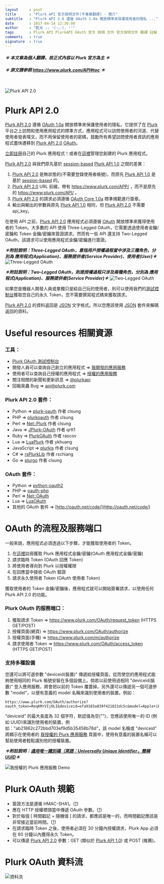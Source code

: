 ```yaml
---
layout     : post
title      : "Plurk API 官方說明文件(不專業翻譯) - 簡介"
subtitle   : "Plurk API 2.0 遵循 OAuth 1.0a 開放標準來保護使用者的隱私 ..."
date       : 2017-04-14 12:30:00
author     : "乾太 ₍₍ ◝(･◡･)◟ ⁾⁾"
tags       : Plurk API PlurkAPI OAuth 官方 說明 文件 官方說明文件 翻譯 註解
comments   : true
signature  : true
---
```


#### ***＊ 本文章為個人翻譯，故正式內容以 Plurk 官方為主 ＊***
#### ***＊ 原文請參照 https://www.plurk.com/API#toc ＊***

<br />

![Plurk API 2.0](https://s.plurk.com/23a9a0002c021cb9169293e4347c05e3.png)

# Plurk API 2.0

[Plurk API 2.0](https://www.plurk.com/API#toc) 遵循 [OAuth 1.0a](https://oauth.net/core/1.0a/) 開放標準來保護使用者的隱私，它提供了在 [Plurk](https://www.plurk.com) 平台之上訪問和使用應用程式的標準方式，應用程式可以訪問使用者的河道、代替使用者發表噗文，而不用保留使用者的密碼，鼓勵所有希望訪問使用者資訊的應用程式盡快遷移到 [Plurk API 2.0](https://www.plurk.com/API#toc) [OAuth](https://zh.wikipedia.org/wiki/OAuth)。

[立即註冊](https://www.plurk.com/PlurkApp/register)自己的 Plurk 應用程式！或者在[這裡](https://www.plurk.com/PlurkApp/)管理您創建的 Plurk 應用程式。

[Plurk API 2.0](https://www.plurk.com/API#toc) 與我們原先基於 [session-based](http://fred-zone.blogspot.tw/2014/01/web-session.html) [Plurk API 1.0](https://www.plurk.com/API/1.0/) 之間的差異：

1. [Plurk API 2.0](https://www.plurk.com/API#toc) 是無狀態的(不需要登錄使用者帳號)，而原先 [Plurk API 1.0](https://www.plurk.com/API/1.0/) 是基於 [session-based](http://fred-zone.blogspot.tw/2014/01/web-session.html) 的。
2. [Plurk API 2.0](https://www.plurk.com/API#toc) URL 前綴，帶有 https://www.plurk.com/APP/ ，而不是原先的 https://www.plurk.com/API/ 。
3. [Plurk API 2.0](https://www.plurk.com/API#toc) 的請求必須遵循 [OAuth Core 1.0a](https://oauth.net/core/1.0a/) 標準規範進行簽章。
4. 輸出與輸出的參數與原先 [Plurk API 1.0](https://www.plurk.com/API/1.0/) 相同，但 [Plurk API 2.0](https://www.plurk.com/API#toc) 不需要 api_key。

在使用 API 之前，[Plurk API 2.0](https://www.plurk.com/API#toc) 應用程式必須遵循 [OAuth](https://zh.wikipedia.org/wiki/OAuth) 開放標準來獲得使用者的 Token。大多數的 API 使用 Three-Legged OAuth，它需要透過使用者金鑰/密鑰和 Token 金鑰/密鑰來簽證請求。然而有一些 API 還支持 Two-Legged OAuth，該請求可以使用應用程式金鑰/密鑰進行簽證。

***＊附註說明：Three-Legged OAuth，意指用戶授權過程當中涉及三種角色，分別為 應用程式(Application)、服務提供者(Service Provider)、使用者(User)＊***
![Three-Legged OAuth](http://puu.sh/2pJ4y.png)

***＊附註說明：Two-Legged OAuth，則是授權過程只涉及兩種角色，分別為 應用程式(Application)、服務提供者(Service Provider)＊***
![Two-Legged OAuth](http://puu.sh/2peUI.png)

如果您是機器人開發人員或單獨只是給自己玩的使用者，則可以使用我們的[測試控制台](https://www.plurk.com/OAuth/test)獲取您自己的永久 Token，您不需要撰寫程式碼來獲取請求。

[Plurk API 2.0](https://www.plurk.com/API#toc) 的資料返回是 [JSON](http://www.json.org) 文字格式。所以您應該使用 [JSON](http://www.json.org) 套件來解碼返回的資料。

# Useful resources 相關資源

### 工具：

+ [Plurk OAuth 測試控制台](https://www.plurk.com/OAuth/test)
+ 開發人員可以查詢自己創立的應用程式 => [我開發的應用服務](https://www.plurk.com/PlurkApp/)
+ 使用者可以查詢自己授權的應用程式 => [授權的應用服務](https://www.plurk.com/APP/)
+ 關注相關的新聞和更新訊息 => [@plurkapi](https://www.plurk.com/plurkapi)
+ 回報臭蟲 Bug => [api@plurk.com](mailto:api@plurk.com)

### Plurk API 2.0 套件：

+ Python => [plurk-oauth](https://github.com/clsung/plurk-oauth) 作者 clsung
+ PHP => [plurkoauth](https://github.com/clsung/plurkoauth) 作者 clsung
+ Perl => [Net::Plurk](https://github.com/clsung/net-plurk) 作者 clsung
+ Java => [JPlurk-OAuth](https://github.com/qrtt1/jplurk-oauth/wiki) 作者 qrtt1
+ Ruby => [PlurkOAuth](https://github.com/rascov/PlurkOAuth) 作者 rascov
+ Lua => [LuaPlurk](https://github.com/ykhuang/LuaPlurk) 作者 ykhuang
+ JavaScript => [plurkjs](https://github.com/clsung/plurkjs) 作者 clsung
+ C# => [rsPlurkLib](https://github.com/rschiang/rsPlurkLib) 作者 rschiang
+ Go => [plurgo](https://github.com/clsung/plurgo) 作者 clsung

### OAuth 套件：

+ Python => [python-oauth2](https://github.com/joestump/python-oauth2)
+ PHP => [oauth-php](https://code.google.com/archive/p/oauth-php/)
+ Perl => [Net::OAuth](http://search.cpan.org/dist/Net-OAuth/)
+ Lua => [LuaOAuth](https://github.com/ignacio/LuaOAuth)
+ 其他的 OAuth 套件 => [http://oauth.net/code/](http://oauth.net/code/)

# OAuth 的流程及服務端口

一般來說，應用程式必須透過以下步驟，才能獲取使用者的 Token。

1. 在[這裡](https://www.plurk.com/PlurkApp/register)註冊獲取 Plurk 應用程式金鑰/密鑰(OAuth 應用程式金鑰/密鑰)
2. 請求臨時 Token (OAuth 回應 Token)
3. 將使用者導向到 Plurk 以授權權限
4. 在回應當中接收 OAuth 驗證
5. 請求永久使用者 Token (OAuth 使用者 Token)

獲取使用者的 Token 金鑰/密鑰後，應用程式就可以開始簽署請求，以使用任何 Plurk API 2.0 的功能。

### Plurk OAuth 的服務端口：

1. 獲取請求 Token => https://www.plurk.com/OAuth/request_token (HTTPS GET/POST)
2. 授權頁面(網頁) => https://www.plurk.com/OAuth/authorize
3. 授權頁面(手機) => https://www.plurk.com/m/authorize
4. 請求使用者 Token => https://www.plurk.com/OAuth/access_token (HTTPS GET/POST)

### 支持多種設備

您還可以將可選參數 "deviceid(裝置)" 傳遞給授權頁面，從而使您的應用程式能夠使用相同的 Plurk 帳號安裝在多個設備上。倘若以前使用過相同 "deviceid(裝置)" 登入應用服務，將會把以前的 Token 覆蓋掉。另外還可以傳遞另一個可選參數 "model"，以便有意義的 model 名稱來識別使用者的裝置。例如：

```url
https://www.plurk.com/OAuth/authorize?oauth_token=ReqKMrVIjOLI&deviceid=efa9183a839f421821dc5c&model=Apple+iPhone+4S
```

"deviceid" 的最大長度為 32 個字符，默認值為空("")，您應該使用唯一的 ID (例如 UUID)來識別使用者的裝置，例如："ab21862c272bbd703ef9d5b35458b78d"，該 model 名稱或 "deviceid" 將顯示在使用者的 [我授權的 Plurk 應用服務](https://www.plurk.com/APP) 頁面中，使用有意義的裝置名稱可以幫助使用者輕鬆識別他的授權裝置。

***＊附註說明：[通用唯一識別碼（英語：Universally Unique Identifier，簡稱 UUID](https://zh.wikipedia.org/wiki/通用唯一识别码)＊***

![我授權的 Plurk 應用服務 Demo](https://images.plurk.com/4c31662a172aad703ef9d5535458b77f.jpg)

# Plurk OAuth 規範

+ 簽證方法是遵循 HMAC-SHA1。([?](https://oauth.net/core/1.0a/#anchor15))
+ 應在 HTTP 授權標頭當中傳遞 OAuth 參數。([?](https://oauth.net/core/1.0a/#anchor15))
+ 對於每個 [ 時間戳記 + 隨機值 ] 的請求，都應該是唯一的，而時間戳記應該是非常接近當前時間。([?](https://oauth.net/core/1.0a/#anchor15))
+ 在請求臨時 Token 之後，使用者必須在 30 分鐘內授權請求，Plurk App 必須在 60 分鐘以內獲得永久 Token。
+ 可以傳遞 [Plurk API 2.0](https://www.plurk.com/API#toc) 參數：GET (類似於 [Plurk API 1.0](https://www.plurk.com/API/1.0/)) 或 POST (推薦)。

# Plurk OAuth 資料流

![資料流](https://s.plurk.com/dfff32d09f129743ec7dc4d72a37b802.png)